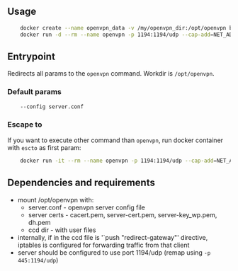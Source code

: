 ## Usage

```bash
    docker create --name openvpn_data -v /my/openvpn_dir:/opt/openvpn busybox
    docker run -d --rm --name openvpn -p 1194:1194/udp --cap-add=NET_ADMIN --volumes-from openvpn_data skopciewski/openvpn
```

## Entrypoint

Redirects all params to the `openvpn` command. Workdir is `/opt/openvpn`.

### Default params

```bash
    --config server.conf
```

### Escape to

If you want to execute other command than `openvpn`, run docker container with `escto` as first param:

```bash
    docker run -it --rm --name openvpn -p 1194:1194/udp --cap-add=NET_ADMIN --volumes-from openvpn_data skopciewski/openvpn escto sh
```

## Dependencies and requirements

* mount /opt/openvpn with:
  * server.conf - openvpn server config file
  * server certs - cacert.pem, server-cert.pem, server-key_wp.pem, dh.pem
  * ccd dir - with user files
* internally, if in the ccd file is '`push "redirect-gateway"' directive, iptables is configured for forwarding traffic from that client
* server should be configured to use port 1194/udp (remap using `-p 445:1194/udp`)

